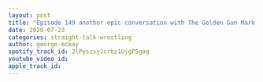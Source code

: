 ```yaml
---
layout: post
title: "Episode 149 another epic conversation with The Golden Gun Mark Wheeler"
date: 2020-07-23
categories: straight-talk-wrestling
author: george-mckay
spotify_track_id: 2lPyszsyJcrbz1UjgPSgag
youtube_video_id: 
apple_track_id: 
---
```

